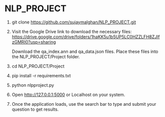 # NLP_PROJECT

1. git clone https://github.com/sujaymalghan/NLP_PROJECT.git

2. Visit the Google Drive link to download the necessary files:
   https://drive.google.com/drive/folders/1haKK5u1b5UP5LC0HZZLFH8ZJlfzGMRI0?usp=sharing

    Download the qa_index.ann and qa_data.json files.
    Place these files into the NLP_PROJECT/Project folder.

3. cd NLP_PROJECT/Project

4. pip install -r requirements.txt

5. python nlpproject.py

6. Open http://127.0.0.1:5000  or Localhost on your system.

7. Once the application loads, use the search bar to type and submit your question to get results.